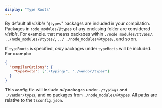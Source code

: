 ```yaml
---
display: "Type Roots"
---
```


By default all _visible_ "`@types`" packages are included in your compilation.
Packages in `node_modules/@types` of any enclosing folder are considered _visible_.
For example, that means packages within `./node_modules/@types/`, `../node_modules/@types/`, `../../node_modules/@types/`, and so on.

If `typeRoots` is specified, _only_ packages under `typeRoots` will be included. For example:

```json
{
  "compilerOptions": {
    "typeRoots": ["./typings", "./vendor/types"]
  }
}
```

This config file will include _all_ packages under `./typings` and `./vendor/types`, and no packages from `./node_modules/@types`.
All paths are relative to the `tsconfig.json`.
